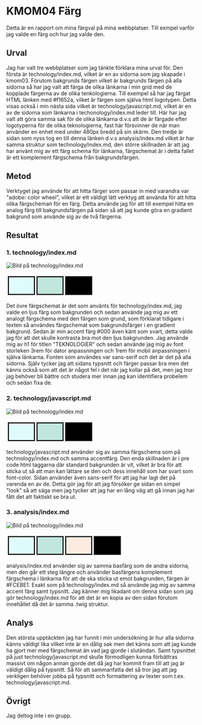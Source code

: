 KMOM04 Färg
=======================

Detta är en rapport om mina färgval på mina webbplatser. Till exmpel varför jag valde en färg och hur jag valde den.

Urval
-----------------------

Jag har valt tre webbplatser som jag tänkte förklara mina urval för. Den första är technology/index.md, vilket är en av sidorna som jag skapade i kmom03. Förutom bakgrunds färgen vilket är bakgrunds färgen på alla sidorna så har jag valt att färga de olika länkarna i min grid med de kopplade färgerna av de olika tenkologierna. Till exempel så har jag färgat HTML länken med #f1652a, vilket är färgen som själva html logotypen. Detta visas också i min nästa sida vilket är technology/javascript.md, vilket är en av de sidorna som länkarna i techonology/index.md leder till. Här har jag valt att göra samma sak för de olika länkarna d.v.s att de är färgade efter logotyperna för de olika teknologierna, fast här försvinner de när man använder en enhet med under 480px bredd på sin skärm. Den tredje är sidan som nyss tog en till denna länken d.v.s analysis/index.md vilket är har samma struktur som technology/index.md, den större skillnaden är att jag har använt mig av ett färg schema för länkarna, färgschemat är i detta fallet är ett komplement färgschema från bakgrundsfärgen.

Metod
-----------------------

Verktyget jag använde för att hitta färger som passar in med varandra var "adobe: color wheel", vilket är ett väldigt lätt verktyg att använda för att hitta olika färgscheman för en färg. Detta använde jag för att till exempel hitta en analog färg till bakgrundsfärgen på sidan så att jag kunde göra en gradient bakgrund som använde sig av de två färgerna.

Resultat
-----------------------

### 1. technology/index.md

<img class="img-size" src="./../assets/img/technology.png" alt="Bild på technology/index.md"/>
<table style="border-spacing: 4px; border-collapse: separate">
<tr>
<td style="height: 50px; width: 50px; border-style: solid; background-color: #E0FBFC">
<td style="height: 50px; width: 50px; border-style: solid; background-color: #C1E6DC">
<td style="height: 50px; width: 50px; border-style: solid; background-color: #000">
</tr>
</table>

Det övre färgschemat är det som använts för technology/index.md, jag valde en ljus färg som bakgrunden och sedan använde jag mig av ett analogt färgschema med den färgen som grund, som förklarat tidigare i texten så användes färgschemat som bakgrundsfärger i en gradient bakgrund. Sedan är min accent färg #000 även känt som svart, detta valde jag för att det skulle kontrasta bra mot den ljus bakgrunden. Jag använde mig av h1 för titlen "TEKNOLOGIER" och sedan använde jag mig av font storleken 3rem för dator anpassningen och 1rem för mobil anpassningen i själva länkarna. Fonten som användes var sans-serif och det är det på alla sidorna. Själv tycker jag att sidans typsnitt och färger passar bra men det känns också som att det är något fel i det när jag kollar på det, men jag tror jag behöver bli bättre och studera mer innan jag kan identifiera probelem och sedan fixa de.

### 2. technology/javascript.md

<img class="img-size" src="./../assets/img/javascript.png" alt="Bild på technology/index.md"/>
<table style="border-spacing: 4px; border-collapse: separate">
<tr>
<td style="height: 50px; width: 50px; border-style: solid; background-color: #E0FBFC">
<td style="height: 50px; width: 50px; border-style: solid; background-color: #C1E6DC">
<td style="height: 50px; width: 50px; border-style: solid; background-color: #000">
</tr>
</table>

technology/javascript.md använder sig av samma färgschema som på technology/index.md och samma accentfärg. Den enda skillnaden är i pre code html taggarna där standard bakgrunden är vit, vilket är bra för att sticka ut så att man kan lättare se den och dess innehåll som har svart som font-color. Sidan använder även sans-serif för att jag har lagt det på varenda en av de. Detta gör jag för att jag försöker ge sidan en simpel "look" så att säga men jag tycker att jag har en lång väg att gå innan jag har fått det att faktiskt se bra ut.

### 3. analysis/index.md

<img class="img-size" src="./../assets/img/analysis.png" alt="Bild på technology/index.md"/>
<table style="border-spacing: 4px; border-collapse: separate">
<tr>
<td style="height: 50px; width: 50px; border-style: solid; background-color: #E0FBFC">
<td style="height: 50px; width: 50px; border-style: solid; background-color: #C1E6DC">
<td style="height: 50px; width: 50px; border-style: solid; background-color: #FCEBE1">
<td style="height: 50px; width: 50px; border-style: solid; background-color: #000">
</tr>
</table>

analysis/index.md använder sig av samma basfärg som de andra sidorna, men den går ett steg längre och använder basfärgens komplement färgschema i länkarna för att de ska sticka ut emot bakgrunden, färgen är #FCEBE1. Exakt som på technology/index.md så använde jag mig av samma accent färg samt typsnitt. Jag känner mig likadant om denna sidan som jag gör technology/index.md för att det är en kopia av den sidan förutom innehållet då det är samma .twig struktur.

Analys
-----------------------

Den största upptäckten jag har funnit i min undersökning är hur alla sidorna känns väldigt lika vilket inte är en dålig sak men det känns som att jag kunde ha gjort mer med färgschemat än vad jag gjorde i slutändan. Samt typsnittet på just technology/javascript.md skulle förmodligen kunna förbättras massivt om någon annan gjorde det då jag har kommit fram till att jag är väldigt dålig på typsnitt. Så för att sammanfatta det så tror jag att jag verkligen behöver jobba på typsnitt och formattering av texter som t.ex. technology/javascript.md.

Övrigt
-----------------------

Jag deltog inte i en grupp.